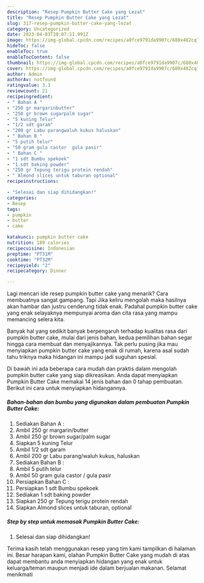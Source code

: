 ```yaml
---
description: "Resep Pumpkin Butter Cake yang Lezat"
title: "Resep Pumpkin Butter Cake yang Lezat"
slug: 317-resep-pumpkin-butter-cake-yang-lezat
category: Uncategorized
date: 2023-04-03T10:07:11.991Z
image: https://img-global.cpcdn.com/recipes/a0fce9791da9907c/680x482cq70/pumpkin-butter-cake-foto-resep-utama.jpg
hideToc: false
enableToc: true
enableTocContent: false
thumbnail: https://img-global.cpcdn.com/recipes/a0fce9791da9907c/680x482cq70/pumpkin-butter-cake-foto-resep-utama.jpg
cover: https://img-global.cpcdn.com/recipes/a0fce9791da9907c/680x482cq70/pumpkin-butter-cake-foto-resep-utama.jpg
author: Admin
authorAv: notfound
ratingvalue: 3.3
reviewcount: 21
recipeingredient:
- " Bahan A "
- "250 gr margarinbutter"
- "250 gr brown sugarpalm sugar"
- "5 kuning Telur"
- "1/2 sdt garam"
- "200 gr Labu parangwaluh kukus haluskan"
- " Bahan B "
- "5 putih telur"
- "50 gram gula castor  gula pasir"
- " Bahan C "
- "1 sdt Bumbu spekoek"
- "1 sdt baking powder"
- "250 gr Tepung terigu protein rendah"
- " Almond slices untuk taburan optional"
recipeinstructions:

- "Selesai dan siap dihidangkan!"
categories:
- Resep
tags:
- pumpkin
- butter
- cake

katakunci: pumpkin butter cake 
nutrition: 189 calories
recipecuisine: Indonesian
preptime: "PT31M"
cooktime: "PT32M"
recipeyield: "2"
recipecategory: Dinner

---
```



Lagi mencari ide resep pumpkin butter cake yang menarik? Cara membuatnya sangat gampang. Tapi Jika keliru mengolah maka hasilnya akan hambar dan justru cenderung tidak enak. Padahal pumpkin butter cake yang enak selayaknya mempunyai aroma dan cita rasa yang mampu memancing selera kita.




Banyak hal yang sedikit banyak berpengaruh terhadap kualitas rasa dari pumpkin butter cake, mulai dari jenis bahan, kedua pemilihan bahan segar hingga cara membuat dan menyajikannya. Tak perlu pusing jika mau menyiapkan pumpkin butter cake yang enak di rumah, karena asal sudah tahu triknya maka hidangan ini mampu jadi suguhan spesial.


Di bawah ini ada beberapa cara mudah dan praktis dalam mengolah pumpkin butter cake yang siap dikreasikan. Anda dapat menyiapkan Pumpkin Butter Cake memakai 14 jenis bahan dan 0 tahap pembuatan. Berikut ini cara untuk menyiapkan hidangannya.

<!--inarticleads1-->

##### Bahan-bahan dan bumbu yang digunakan dalam pembuatan Pumpkin Butter Cake:

1. Sediakan  Bahan A :
1. Ambil 250 gr margarin/butter
1. Ambil 250 gr brown sugar/palm sugar
1. Siapkan 5 kuning Telur
1. Ambil 1/2 sdt garam
1. Ambil 200 gr Labu parang/waluh kukus, haluskan
1. Sediakan  Bahan B :
1. Ambil 5 putih telur
1. Ambil 50 gram gula castor / gula pasir
1. Persiapkan  Bahan C :
1. Persiapkan 1 sdt Bumbu spekoek
1. Sediakan 1 sdt baking powder
1. Siapkan 250 gr Tepung terigu protein rendah
1. Siapkan  Almond slices untuk taburan, optional




<!--inarticleads2-->

##### Step by step untuk memasak Pumpkin Butter Cake:


1. Selesai dan siap dihidangkan!



Terima kasih telah menggunakan resep yang tim kami tampilkan di halaman ini. Besar harapan kami, olahan Pumpkin Butter Cake yang mudah di atas dapat membantu anda menyiapkan hidangan yang enak untuk keluarga/teman maupun menjadi ide dalam berjualan makanan. Selamat menikmati
